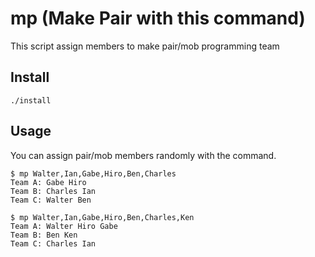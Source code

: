 # mp (Make Pair with this command)
This script assign members to make pair/mob programming team

## Install
```shell
./install
```

## Usage
You can assign pair/mob members randomly with the command.
```shell
$ mp Walter,Ian,Gabe,Hiro,Ben,Charles
Team A: Gabe Hiro
Team B: Charles Ian
Team C: Walter Ben
```

```shell
$ mp Walter,Ian,Gabe,Hiro,Ben,Charles,Ken
Team A: Walter Hiro Gabe
Team B: Ben Ken
Team C: Charles Ian
```
